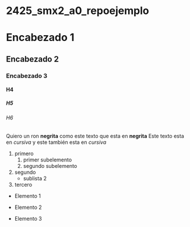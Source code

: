 # 2425_smx2_a0_repoejemplo

# Encabezado 1
## Encabezado 2
### Encabezado 3
#### H4
##### H5
###### H6

Quiero un ron **negrita** como este texto que esta en __negrita__
Este texto esta en *cursiva* y este también esta en _cursiva_

1. primero
	1. primer subelemento
	2. segundo subelemento
2. segundo
	* sublista 2
3. tercero

* Elemento 1
- Elemento 2
+ Elemento 3
